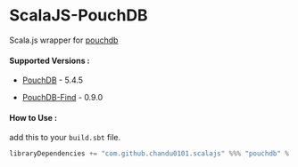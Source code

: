 # ScalaJS-PouchDB

Scala.js wrapper for [pouchdb](http://pouchdb.com/)


#### Supported Versions : 

* [PouchDB](https://github.com/pouchdb/pouchdb) - 5.4.5

* [PouchDB-Find](https://github.com/nolanlawson/pouchdb-find) - 0.9.0


#### How to Use :

add this to your `build.sbt` file.

```scala
libraryDependencies += "com.github.chandu0101.scalajs" %%% "pouchdb" % "2016.8.0"
```